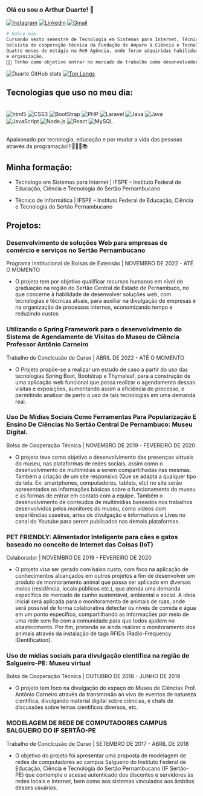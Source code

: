 ### Olá eu sou o Arthur Duarte! 👋

[![Instagram](https://img.shields.io/badge/Instagram-E4405F?style=for-the-badge&logo=instagram&logoColor=white)](https://www.instagram.com/duarte_arthur21/)
[![Linkedin](https://img.shields.io/badge/LinkedIn-0077B5?style=for-the-badge&logo=linkedin&logoColor=white)](https://www.linkedin.com/in/arthur-duarte-92931b201/)
[![Gmail](https://img.shields.io/badge/ferreiraduarte21@gmail.com-D14836?style=for-the-badge&logo=gmail&logoColor=white)]()

```bash
# Sobre mim
Cursando sexto semestre de Tecnologia em Sistemas para Internet, Técnico de Informática, 
bolsista de cooperação técnica da Fundação de Amparo à Ciência e Tecnologia de Pernambuco (FACEPE), desde maio de 2019. 
Quatro meses de estágio na Re9 Agência, onde foram adquiridas habilidades como trabalho em equipe, proatividade 
e organização.
🧑‍💻 Tenho como objetivo entrar no mercado de trabalho como desenvolvedor FullStack!
```
![Duarte GitHub stats](https://github-readme-stats.vercel.app/api?username=duarte-arthur21&show_icons=true&theme=gruvbox) 
[![Top Langs](https://github-readme-stats.vercel.app/api/top-langs/?username=duarte-arthur21)](https://github.com/duarte-arthur21/github-readme-stats)

## Tecnologias que uso no meu dia:
<div style="display:inline_block"></br>
    <img align="center" alt="html5" src="https://img.shields.io/badge/HTML5-E34F26?style=for-the-badge&logo=html5&logoColor=white">
    <img align="center" alt="CSS3" src="https://img.shields.io/badge/CSS3-1572B6?style=for-the-badge&logo=css3&logoColor=white">
    <img align="center" alt="BootStrap" src="https://img.shields.io/badge/Bootstrap-563D7C?style=for-the-badge&logo=bootstrap&logoColor=white">
    <img align="center" alt="PHP" src="https://img.shields.io/badge/PHP-777BB4?style=for-the-badge&logo=php&logoColor=white">
    <img align="center" alt="Laravel" src="https://img.shields.io/badge/Laravel-FF2D20?style=for-the-badge&logo=laravel&logoColor=white">
    <img align="center" alt="Java" src="https://img.shields.io/badge/Java-ED8B00?style=for-the-badge&logo=java&logoColor=white">
    <img align="center" alt="Java" src="https://img.shields.io/badge/Spring-6DB33F?style=for-the-badge&logo=spring&logoColor=white">
    <img align="center" alt="JavaScript" src="https://img.shields.io/badge/JavaScript-323330?style=for-the-badge&logo=javascript&logoColor=F7DF1E">
    <img align="center" alt="Node.js" src="https://img.shields.io/badge/Node.js-43853D?style=for-the-badge&logo=node.js&logoColor=white">
    <img align="center" alt="React" src="https://img.shields.io/badge/React-20232A?style=for-the-badge&logo=react&logoColor=61DAFB">
    <img align="center" alt="MySQL" src="https://img.shields.io/badge/MySQL-00000F?style=for-the-badge&logo=mysql&logoColor=white">
</div></br>

Apaixonado por tecnologia, educação e por mudar a vida das pessoas através da programação!!!👊🧑‍💻📚

## Minha formação:

- Tecnologo em Sistemas para Internet | IFSPE – Instituto Federal de Educação,
Ciência e Tecnologia do Sertão Pernambucano

- Técnico de Informática | IFSPE – Instituto Federal de Educação, Ciência e
Tecnologia do Sertão Pernambucano

## Projetos:

### Desenvolvimento de soluções Web para empresas de comércio e serviços no Sertão Pernambucano
Programa Institucional de Bolsas de Extensão | NOVEMBRO DE 2022 - ATÉ O MOMENTO
-	O projeto tem por objetivo qualificar recursos humanos em nível de graduação na região
    do Sertão Central de Estado de Pernambuco, no que concerne à habilidade de desenvolver
    soluções web, com tecnologias e técnicas atuais, para auxiliar na divulgação de empresas e na
    organização de processos internos, economizando tempo e reduzindo custos

### Utilizando o Spring Framework para o desenvolvimento do Sistema de Agendamento de Visitas do Museu de Ciência Professor Antônio Carneiro
Trabalho de Conclcusão de Curso | ABRIL DE 2022 - ATÉ O MOMENTO
-	O Projeto propõe-se a realizar um estudo de caso a partir do uso das tecnologias Spring Boot, Bootstrap e Thymeleaf, 
    para a construção de uma aplicação web funcional que possa realizar o agendamento dessas visitas e exposições, 
    aumentando assim a eficiência do processo, e permitindo analisar de perto o uso de tais tecnologias em uma demanda real.

### Uso De Mídias Sociais Como Ferramentas Para Popularização E Ensino De Ciências No Sertão Central De Pernambuco: Museu Digital.
Bolsa de Cooperação Técnica | NOVEMBRO DE 2019 - FEVEREIRO DE 2020
-	O projeto teve como objetivo o desenvolvimento das presenças virtuais do museu, nas plataformas de redes sociais, 
    assim como o desenvolvimento de multimídias a serem compartilhadas nas mesmas. Também a criação de um site responsivo 
    (Que se adapta a qualquer tipo de tela. Ex: smartphones, computadores, tablets, etc) no site serão apresentados os 
    informações básicas sobre o funcionamento do museu e as formas de entrar em contato com a equipe. Também o desenvolvimento 
    de conteúdos de multimídias baseados nos trabalhos desenvolvidos pelos monitores do museu, como vídeos com experiências 
    caseiras, artes de divulgação e informativos e Lives no canal do Youtube para serem publicados nas demais plataformas

### PET FRIENDLY: Alimentador Inteligente para cães e gatos baseado no conceito de Internet das Coisas (IoT)
Colaborador | NOVEMBRO DE 2019 - FEVEREIRO DE 2020
-	O projeto visa ser gerado com baixo custo, com foco na aplicação de conhecimentos alcançados em outros projetos 
    a fim de desenvolver um produto de monitoramento animal que possa ser aplicado em diversos meios (residência, locais públicos etc.), 
    que atenda uma demanda específica de mercado de cunho sustentável, ambiental e social. A ideia inicial será aplicada para 
    o monitoramento de animais de ruas, onde será possível de forma colaborativa detectar os níveis de comida e água em um 
    ponto específico, compartilhando as informações por meio de uma rede sem fio com a comunidade para que todos ajudem no 
    abastecimento. Por fim, pretende se ainda realizar o monitoramento dos animais através da instalação de tags RFIDs (Radio-Frequency IDentification).

### Uso de mídias sociais para divulgação científica na região de Salgueiro-PE: Museu virtual
Bolsa de Cooperação Técnica | OUTUBRO DE 2018 - JUNHO DE 2019
-	O projeto tem foco na divulgação do espaço do Museu de Ciências Prof. Antônio Carneiro através da transmissão ao vivo de eventos de natureza científica, 
    divulgando material digital sobre ciências, e chats de discussões sobre temas científicos diversos, etc. 

### MODELAGEM DE REDE DE COMPUTADORES CAMPUS SALGUEIRO DO IF SERTÃO-PE
Trabalho de Conclcusão de Curso | SETEMBRO DE 2017 - ABRIL DE 2018
-	O objetivo do projeto foi apresentar uma proposta de modelagem de redes de computadores ao campus Salgueiro do Instituto Federal de Educação, 
    Ciência e Tecnologia do Sertão Pernambucano (IF Sertão-PE) que contemple o acesso autenticado dos discentes e servidores às redes locais e Internet,
    bem como aos sistemas vinculados aos âmbitos desses usuários.
